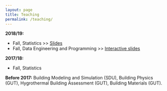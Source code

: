 ```yaml
---
layout: page
title: Teaching
permalink: /teaching/
---
```


**2018/19:**
* Fall, Statistics >> [Slides](/resources/Statistics_Arendt_2018-19.pdf)
* Fall, Data Engineering and Programming >> [Interactive slides](https://mybinder.org/v2/gh/krzysztofarendt/deap/master)

**2017/18:**
* Fall, Statistics

**Before 2017:** Building Modeling and Simulation (SDU), Building Physics (GUT), Hygrothermal Building Assessment (GUT), Building Materials (GUT).